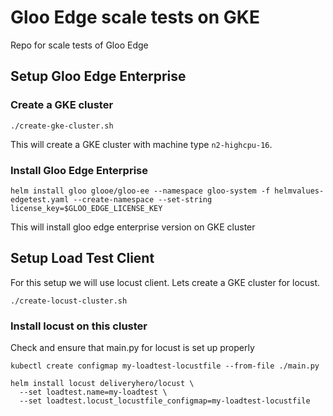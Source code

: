 # Gloo Edge scale tests on GKE
Repo for scale tests of Gloo Edge

## Setup Gloo Edge Enterprise

### Create a GKE cluster
`./create-gke-cluster.sh`

This will create a GKE cluster with machine type `n2-highcpu-16`.

### Install Gloo Edge Enterprise
`helm install gloo glooe/gloo-ee --namespace gloo-system -f helmvalues-edgetest.yaml --create-namespace --set-string license_key=$GLOO_EDGE_LICENSE_KEY`

This will install gloo edge enterprise version on GKE cluster

## Setup Load Test Client
For this setup we will use locust client. Lets create a GKE cluster for locust.

`./create-locust-cluster.sh`

### Install locust on this cluster
Check and ensure that main.py for locust is set up properly

```
kubectl create configmap my-loadtest-locustfile --from-file ./main.py

helm install locust deliveryhero/locust \
  --set loadtest.name=my-loadtest \
  --set loadtest.locust_locustfile_configmap=my-loadtest-locustfile
```
